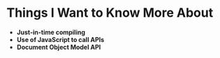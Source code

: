 # Things I Want to Know More About

* **Just-in-time compiling**
* **Use of JavaScript to call APIs**
* **Document Object Model API**